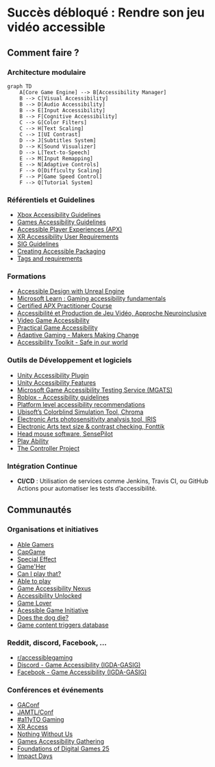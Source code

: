# Succès débloqué : Rendre son jeu vidéo accessible

## Comment faire ?

### Architecture modulaire
```mermaid
graph TD
    A[Core Game Engine] --> B[Accessibility Manager]
    B --> C[Visual Accessibility]
    B --> D[Audio Accessibility]
    B --> E[Input Accessibility]
    B --> F[Cognitive Accessibility]
    C --> G[Color Filters]
    C --> H[Text Scaling]
    C --> I[UI Contrast]
    D --> J[Subtitles System]
    D --> K[Sound Visualizer]
    D --> L[Text-to-Speech]
    E --> M[Input Remapping]
    E --> N[Adaptive Controls]
    F --> O[Difficulty Scaling]
    F --> P[Game Speed Control]
    F --> Q[Tutorial System]
```

### Référentiels et Guidelines
- [Xbox Accessibility Guidelines](https://docs.microsoft.com/en-us/gaming/accessibility/xbox-accessibility-guidelines)
- [Games Accessibility Guidelines](http://gameaccessibilityguidelines.com/)
- [Accessible Player Experiences (APX)](https://accessible.games/)
- [XR Accessibility User Requirements](https://www.w3.org/TR/xaur/)
- [SIG Guidelines](https://igda-gasig.org/get-involved/sig-initiatives/resources-for-game-developers/sig-guidelines/)
- [Creating Accessible Packaging](https://packagingandcontent.blob.core.windows.net/accessibility/Creating-Accessible-Packaging.pdf)
- [Tags and requirements](https://accessiblegames.com/wp-content/uploads/2025/03/Accessible-Games-Initiative-Tags-and-Criteria-March-2025.pdf)

### Formations
- [Accessible Design with Unreal Engine](https://dev.epicgames.com/community/learning/courses/7M1/accessible-design-with-unreal-engine/yGwl/accessible-design-in-unreal-engine-overview)
- [Microsoft Learn : Gaming accessibility fundamentals](https://learn.microsoft.com/en-us/training/paths/gaming-accessibility-fundamentals/)
- [Certified APX Practitioner Course](https://accessible.games/certified-apx-practitioner-course/)
- [Accessibilité et Production de Jeu Vidéo, Approche Neuroinclusive](https://bertieformation.catalogueformpro.com/2/design/1955970/accessibilite-et-production-de-jeu-video-approche-neuroinclusive)
- [Video Game Accessibility](https://abilitynet.org.uk/training/video-game-accessibility)
- [Practical Game Accessibility](https://learn.unity.com/course/practical-game-accessibility)
- [Adaptive Gaming - Makers Making Change](https://www.makersmakingchange.com/s/adaptive-gaming)
- [Accessibility Toolkit - Safe in our world](https://safeinourworld.org/news/safe-in-our-world-releases-workplace-accessibility-toolkit-for-gaad2025/)

### Outils de Développement et logiciels
- [Unity Accessibility Plugin](https://github.com/mikrima/UnityAccessibilityPlugin)
- [Unity Accessibility Features](https://discussions.unity.com/tag/accessibility-features)
- [Microsoft Game Accessibility Testing Service (MGATS)](https://learn.microsoft.com/en-us/gaming/accessibility/mgats)
- [Roblox - Accessibility guidelines](https://create.roblox.com/docs/production/publishing/accessibility)
- [Platform level accessibility recommendations](https://igda-gasig.org/how/platform-level-accessibility-recommendations/)
- [Ubisoft’s Colorblind Simulation Tool, Chroma](https://github.com/ubisoft/Chroma)
- [Electronic Arts photosensitivity analysis tool, IRIS](https://github.com/electronicarts/IRIS)
- [Electronic Arts text size & contrast checking, Fonttik](https://github.com/electronicarts/fonttik)
- [Head mouse software, SensePilot](https://sensepilot.tech/)
- [Play Ability](https://www.playability.gg/fr)
- [The Controller Project](https://thecontrollerproject.com/)

### Intégration Continue
- **CI/CD** : Utilisation de services comme Jenkins, Travis CI, ou GitHub Actions pour automatiser les tests d’accessibilité.

## Communautés
### Organisations et initiatives
- [Able Gamers](https://ablegamers.org/)
- [CapGame](https://capgame.fr/)
- [Special Effect](https://www.specialeffect.org.uk/)
- [Game'Her](https://gameher.fr/)
- [Can I play that?](https://caniplaythat.com/)
- [Able to play](https://abletoplay.com/)
- [Game Accessibility Nexus](https://www.gameaccessibilitynexus.com/)
- [Accessibility Unlocked](https://www.accessunlocked.games/)
- [Game Lover](https://www.game-lover.org/)
- [Acessible Game Initiative](https://accessiblegames.com/)
- [Does the dog die?](https://www.doesthedogdie.com/)
- [Game content triggers database](https://gamecontenttriggers.com/)

### Reddit, discord, Facebook, ...
- [r/accessiblegaming](https://www.reddit.com/r/accessiblegaming/)
- [Discord - Game Accessibility (IGDA-GASIG)](https://discord.gg/ZEtgxJFbqu)
- [Facebook - Game Accessibility (IGDA-GASIG)](https://www.facebook.com/groups/gameaccessibilityigda/)

### Conférences et événements
- [GAConf](https://www.gaconf.com/)
- [JAMTL/Conf](https://www.linkedin.com/company/jamtl-conf/)
- [#a11yTO Gaming](https://gaming.a11yto.com/)
- [XR Access](https://xraccess.org/)
- [Nothing Without Us](https://www.nothingwithoutus.co.uk/)
- [Games Accessibility Gathering](https://bsky.app/profile/ga11ygathering.bsky.social)
- [Foundations of Digital Games 25](http://fdg2025.org/)
- [Impact Days](https://www.linkedin.com/posts/manycats_impact-day-2025-many-cats-studios-fireside-activity-7356694935493828610-3aGl)
